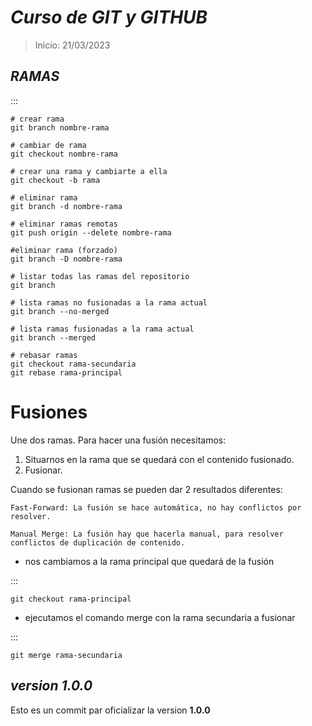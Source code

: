 # _Curso de GIT y GITHUB_

> Inicio: 21/03/2023

## _RAMAS_

:::

    # crear rama
    git branch nombre-rama

    # cambiar de rama
    git checkout nombre-rama

    # crear una rama y cambiarte a ella
    git checkout -b rama

    # eliminar rama
    git branch -d nombre-rama

    # eliminar ramas remotas
    git push origin --delete nombre-rama

    #eliminar rama (forzado)
    git branch -D nombre-rama

    # listar todas las ramas del repositorio
    git branch

    # lista ramas no fusionadas a la rama actual
    git branch --no-merged

    # lista ramas fusionadas a la rama actual
    git branch --merged

    # rebasar ramas
    git checkout rama-secundaria
    git rebase rama-principal

# Fusiones

Une dos ramas. Para hacer una fusión necesitamos:

1. Situarnos en la rama que se quedará con el contenido fusionado.
1. Fusionar.
   
Cuando se fusionan ramas se pueden dar 2 resultados diferentes:

    Fast-Forward: La fusión se hace automática, no hay conflictos por resolver.

    Manual Merge: La fusión hay que hacerla manual, para resolver conflictos de duplicación de contenido.

- nos cambiamos a la rama principal que quedará de la fusión
  
:::

    git checkout rama-principal

- ejecutamos el comando merge con la rama secundaria a fusionar
  
:::

    git merge rama-secundaria

## _version 1.0.0_

Esto es un commit par oficializar la version **1.0.0**
